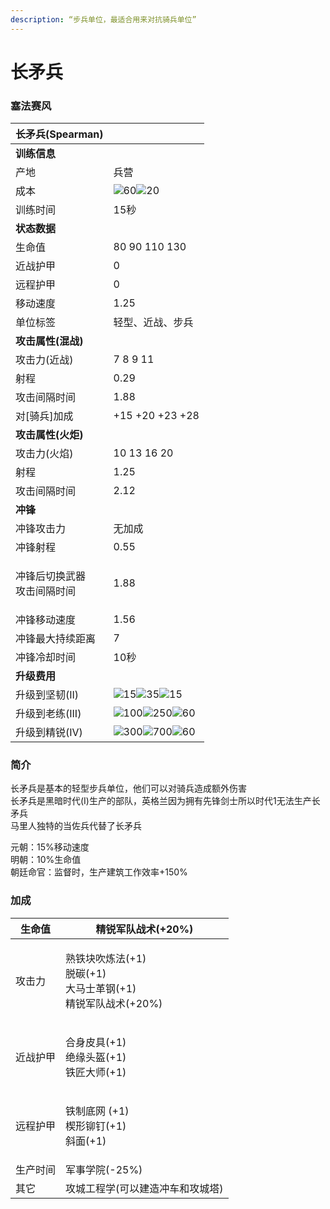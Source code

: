 ```yaml
---
description: “步兵单位，最适合用来对抗骑兵单位”
---
```


# 长矛兵

### 塞法赛风 <a href="#jia" id="jia"></a>

| 长矛兵(Spearman)            | <img src="https://seicing-1257171891.cos.ap-nanjing.myqcloud.com/3fatcatpool/aoe4/tech/%E9%95%BF%E7%9F%9B%E5%85%B5.png" alt="" data-size="line">                                                                                                                                                               |
| ------------------------ | -------------------------------------------------------------------------------------------------------------------------------------------------------------------------------------------------------------------------------------------------------------------------------------------------------------- |
| **训练信息**                 |                                                                                                                                                                                                                                                                                                                |
| 产地                       | 兵营                                                                                                                                                                                                                                                                                                             |
| 成本                       | ![](https://seicing-1257171891.cos.ap-nanjing.myqcloud.com/3fatcatpool/aoe4/tech/%E8%82%89.png)60![](https://seicing-1257171891.cos.ap-nanjing.myqcloud.com/3fatcatpool/aoe4/tech/%E6%9C%A8.png)20                                                                                                             |
| 训练时间                     | 15秒                                                                                                                                                                                                                                                                                                            |
| **状态数据**                 |                                                                                                                                                                                                                                                                                                                |
| 生命值                      | 80 90 110 130                                                                                                                                                                                                                                                                                                  |
| 近战护甲                     | 0                                                                                                                                                                                                                                                                                                              |
| 远程护甲                     | 0                                                                                                                                                                                                                                                                                                              |
| 移动速度                     | 1.25                                                                                                                                                                                                                                                                                                           |
| 单位标签                     | 轻型、近战、步兵                                                                                                                                                                                                                                                                                                       |
| **攻击属性(混战)**             |                                                                                                                                                                                                                                                                                                                |
| 攻击力(近战)                  | 7 8 9 11                                                                                                                                                                                                                                                                                                       |
| 射程                       | 0.29                                                                                                                                                                                                                                                                                                           |
| 攻击间隔时间                   | 1.88                                                                                                                                                                                                                                                                                                           |
| 对\[骑兵]加成                 | +15 +20 +23 +28                                                                                                                                                                                                                                                                                                |
| **攻击属性(火炬)**             |                                                                                                                                                                                                                                                                                                                |
| 攻击力(火焰)                  | 10 13 16 20                                                                                                                                                                                                                                                                                                    |
| 射程                       | 1.25                                                                                                                                                                                                                                                                                                           |
| 攻击间隔时间                   | 2.12                                                                                                                                                                                                                                                                                                           |
| **冲锋**                   |                                                                                                                                                                                                                                                                                                                |
| 冲锋攻击力                    | 无加成                                                                                                                                                                                                                                                                                                            |
| 冲锋射程                     | 0.55                                                                                                                                                                                                                                                                                                           |
| <p>冲锋后切换武器<br>攻击间隔时间</p> | 1.88                                                                                                                                                                                                                                                                                                           |
| 冲锋移动速度                   | 1.56                                                                                                                                                                                                                                                                                                           |
| 冲锋最大持续距离                 | 7                                                                                                                                                                                                                                                                                                              |
| 冲锋冷却时间                   | 10秒                                                                                                                                                                                                                                                                                                            |
| **升级费用**                 |                                                                                                                                                                                                                                                                                                                |
| 升级到坚韧(II)                | ![](https://seicing-1257171891.cos.ap-nanjing.myqcloud.com/3fatcatpool/aoe4/tech/%E8%82%89.png)15![](https://seicing-1257171891.cos.ap-nanjing.myqcloud.com/3fatcatpool/aoe4/tech/%E9%87%91.png)35![](https://seicing-1257171891.cos.ap-nanjing.myqcloud.com/3fatcatpool/aoe4/tech/%E6%97%B6%E9%97%B4.png)15   |
| 升级到老练(III)               | ![](https://seicing-1257171891.cos.ap-nanjing.myqcloud.com/3fatcatpool/aoe4/tech/%E8%82%89.png)100![](https://seicing-1257171891.cos.ap-nanjing.myqcloud.com/3fatcatpool/aoe4/tech/%E9%87%91.png)250![](https://seicing-1257171891.cos.ap-nanjing.myqcloud.com/3fatcatpool/aoe4/tech/%E6%97%B6%E9%97%B4.png)60 |
| 升级到精锐(IV)                | ![](https://seicing-1257171891.cos.ap-nanjing.myqcloud.com/3fatcatpool/aoe4/tech/%E8%82%89.png)300![](https://seicing-1257171891.cos.ap-nanjing.myqcloud.com/3fatcatpool/aoe4/tech/%E9%87%91.png)700![](https://seicing-1257171891.cos.ap-nanjing.myqcloud.com/3fatcatpool/aoe4/tech/%E6%97%B6%E9%97%B4.png)60 |

### 简介 <a href="#jia" id="jia"></a>

长矛兵是基本的轻型步兵单位，他们可以对骑兵造成额外伤害\
长矛兵是黑暗时代(I)生产的部队，英格兰因为拥有先锋剑士所以时代1无法生产长矛兵\
马里人独特的当佐兵代替了长矛兵

元朝：15%移动速度\
明朝：10%生命值\
朝廷命官：监督时，生产建筑工作效率+150%

### 加成

| 生命值  | <img src="https://seicing-1257171891.cos.ap-nanjing.myqcloud.com/3fatcatpool/aoe4/tech/%E7%B2%BE%E9%94%90%E5%86%9B%E9%98%9F%E6%88%98%E6%9C%AF.png" alt="" data-size="line">精锐军队战术(+20%)                                                                                                                                                                                                                                                                                                                                                                                                                                                                                                                                 |
| ---- | ----------------------------------------------------------------------------------------------------------------------------------------------------------------------------------------------------------------------------------------------------------------------------------------------------------------------------------------------------------------------------------------------------------------------------------------------------------------------------------------------------------------------------------------------------------------------------------------------------------------------------------------------------------------------------------------------------------------------- |
| 攻击力  | <p><img src="https://seicing-1257171891.cos.ap-nanjing.myqcloud.com/3fatcatpool/aoe4/tech/%E7%86%9F%E9%93%81%E5%9D%97%E5%90%B9%E7%82%BC%E6%B3%95.png" alt="" data-size="line">熟铁块吹炼法(+1)<br><img src="https://seicing-1257171891.cos.ap-nanjing.myqcloud.com/3fatcatpool/aoe4/tech/%E8%84%B1%E7%A2%B3.png" alt="" data-size="line">脱碳(+1)<br><img src="https://seicing-1257171891.cos.ap-nanjing.myqcloud.com/3fatcatpool/aoe4/tech/%E5%A4%A7%E9%A9%AC%E5%A3%AB%E9%9D%A9%E9%92%A2.png" alt="" data-size="line">大马士革钢(+1)<br><img src="https://seicing-1257171891.cos.ap-nanjing.myqcloud.com/3fatcatpool/aoe4/tech/%E7%B2%BE%E9%94%90%E5%86%9B%E9%98%9F%E6%88%98%E6%9C%AF.png" alt="" data-size="line">精锐军队战术(+20%)</p> |
| 近战护甲 | <p><img src="https://seicing-1257171891.cos.ap-nanjing.myqcloud.com/3fatcatpool/aoe4/tech/%E5%90%88%E8%BA%AB%E7%9A%AE%E5%85%B7.png" alt="" data-size="line">合身皮具(+1)<br><img src="https://seicing-1257171891.cos.ap-nanjing.myqcloud.com/3fatcatpool/aoe4/tech/%E7%BB%9D%E7%BC%98%E5%A4%B4%E7%9B%94.png" alt="" data-size="line">绝缘头盔(+1)<br><img src="https://seicing-1257171891.cos.ap-nanjing.myqcloud.com/3fatcatpool/aoe4/tech/%E9%93%81%E5%8C%A0%E5%A4%A7%E5%B8%88.png" alt="" data-size="line">铁匠大师(+1)</p>                                                                                                                                                                                                      |
| 远程护甲 | <p><img src="https://seicing-1257171891.cos.ap-nanjing.myqcloud.com/3fatcatpool/aoe4/tech/%E9%93%81%E5%88%B6%E5%BA%95%E7%BD%91.png" alt="" data-size="line">铁制底网 (+1)<br><img src="https://seicing-1257171891.cos.ap-nanjing.myqcloud.com/3fatcatpool/aoe4/tech/%E6%A5%94%E5%BD%A2%E9%93%86%E9%92%89.png" alt="" data-size="line">楔形铆钉(+1)<br><img src="https://seicing-1257171891.cos.ap-nanjing.myqcloud.com/3fatcatpool/aoe4/tech/%E6%96%9C%E9%9D%A2.png" alt="" data-size="line">斜面(+1)</p>                                                                                                                                                                                                                         |
| 生产时间 | <img src="https://seicing-1257171891.cos.ap-nanjing.myqcloud.com/3fatcatpool/aoe4/tech/%E5%86%9B%E4%BA%8B%E5%AD%A6%E9%99%A2.png" alt="" data-size="line">军事学院(-25%)                                                                                                                                                                                                                                                                                                                                                                                                                                                                                                                                                     |
| 其它   | <img src="https://seicing-1257171891.cos.ap-nanjing.myqcloud.com/3fatcatpool/aoe4/tech/%E6%94%BB%E5%9F%8E%E5%B7%A5%E7%A8%8B%E5%AD%A6.png" alt="" data-size="line">攻城工程学(可以建造冲车和攻城塔)                                                                                                                                                                                                                                                                                                                                                                                                                                                                                                                                     |

